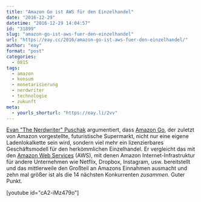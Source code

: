 ```yaml
---
title: "Amazon Go ist AWS für den Einzelhandel"
date: "2016-12-29"
datetime: "2016-12-29 14:04:57"
id: "31899"
slug: "amazon-go-ist-aws-fuer-den-einzelhandel"
url: "https://eay.cc/2016/amazon-go-ist-aws-fuer-den-einzelhandel/"
author: "eay"
format: "post"
categories:
  - 0815
tags:
  - amazon
  - konsum
  - monetarisierung
  - nerdwriter
  - technologie
  - zukunft
meta:
  - yourls_shorturl: "https://eay.li/2vv"
---
```


[Evan "The Nerdwriter" Puschak](https://twitter.com/TheeNerdwriter) argumentiert, dass [Amazon Go](https://eay.cc/2016/amazon-go-amazon-eroeffnet-eigenen-supermarkt/), der zuletzt von Amazon vorgestellte, futuristische Supermarkt, nicht nur eine eigene Ladenlokal­kette sein wird, sondern viel mehr ein lizenzierbares Geschäftsmodell für den herkömm­lichen Einzelhandel. Er vergleicht das mit den [Amazon Web Services](https://de.wikipedia.org/wiki/Amazon_Web_Services) (AWS), mit denen Amazon Internet-Infrastruktur für andere Unternehmen wie Netflix, Dropbox, Instagram, usw. bereitstellt und das mittlerweile den Großteil an Amazons Einnahmen ausmacht und zehn mal größer ist als die 14 nächsten Konkurrenten _zusammen_. Guter Punkt.

\[youtube id="cA2-iMz479o"\]
